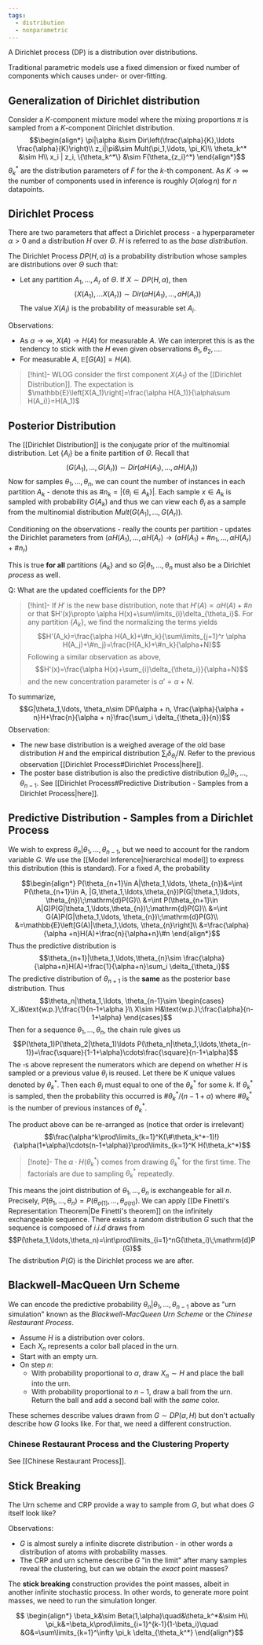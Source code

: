 ```yaml
---
tags:
  - distribution
  - nonparametric
---
```

A Dirichlet process (DP) is a distribution over distributions. 

Traditional parametric models use a fixed dimension or fixed number of components which causes under- or over-fitting. 

## Generalization of Dirichlet distribution
Consider a $K$-component mixture model where the mixing proportions $\pi$ is sampled from a $K$-component Dirichlet distribution.
$$\begin{align*}
\pi|\alpha &\sim Dir\left(\frac{\alpha}{K},\ldots \frac{\alpha}{K}\right)\\
z_i|\pi&\sim Mult(\pi_1,\ldots, \pi_K)\\
\theta_k^* &\sim H\\
x_i | z_i, \{\theta_k^*\} &\sim F(\theta_{z_i}^*)
\end{align*}$$
$\theta_k^*$ are the distribution parameters of $F$ for the $k$-th component. As $K\rightarrow\infty$ the number of components used in inference is roughly $O(\alpha \log n)$ for $n$ datapoints.

## Dirichlet Process
There are two parameters that affect a Dirichlet process - a hyperparameter $\alpha>0$ and a distribution $H$ over $\Theta$. $H$ is referred to as the *base distribution*. 

The Dirichlet Process $DP(H,\alpha)$ is a probability distribution whose samples are distributions over $\Theta$ such that:
- Let any partition $A_1,\ldots, A_r$ of $\Theta$. If $X\sim DP(H, \alpha)$, then $$(X(A_1),\ldots X(A_r)) \sim Dir(aH(A_1), \ldots, aH(A_r))$$
The value $X(A_i$) is the probability of measurable set $A_i$.

Observations:
- As $\alpha\rightarrow\infty$, $X(A)\rightarrow H(A)$ for measurable $A$. We can interpret this is as the tendency to stick with the $H$ even given observations $\theta_1,\theta_2, \ldots$.
- For measurable $A$, $\mathbb{E}\left[G(A)\right]=H(A)$. 
>[!hint]-
>WLOG consider the first component $X(A_1)$ of the [[Dirichlet Distribution]]. The expectation is $\mathbb{E}\left[X(A_1)\right]=\frac{\alpha H(A_1)}{\alpha\sum H(A_i)}=H(A_1)$
## Posterior Distribution
The [[Dirichlet Distribution]] is the conjugate prior of the multinomial distribution. Let $\{A_i\}$ be a finite partition of $\Theta$. Recall that
$$(G(A_1),\ldots, G(A_r))\sim Dir(\alpha H(A_1),\ldots, \alpha H(A_r))$$
Now for samples $\theta_1,\ldots, \theta_n$, we can count the number of instances in each partition $A_k$ - denote this as  $\#n_k=|\left\{\theta_i\in A_k\right\}|$. Each sample $x\in A_k$ is sampled with probability $G(A_k)$ and thus we can view each $\theta_i$ as a sample from the multinomial distribution $Mult(G(A_1),\ldots, G(A_r))$.

Conditioning on the observations - really the counts per partition - updates the Dirichlet parameters from $(\alpha H(A_1),\ldots, \alpha H(A_r)\rightarrow(\alpha H(A_1)+\#n_1,\ldots, \alpha H(A_r)+\#n_r)$

This is true **for all** partitions $\{A_k\}$ and so $G|\theta_1,\ldots, \theta_n$ must also be a Dirichlet *process* as well.

Q: What are the updated coefficients for the DP?
>[!hint]-
>If $H'$ is the new base distribution, note that $H'(A)\propto \alpha H(A)+\#n$ or that $H'(x)\propto \alpha H(x)+\sum\limits_{i}\delta_{\theta_i}$. For any partition $\{A_k\}$, we find the normalizing the terms yields
>$$H'(A_k)=\frac{\alpha H(A_k)+\#n_k}{\sum\limits_{j=1}^r \alpha H(A_j)+\#n_j}=\frac{H(A_k)+\#n_k}{\alpha+N}$$
>Following a similar observation as above, 
>$$H'(x)=\frac{\alpha H(x)+\sum_{i}\delta_{\theta_i}}{\alpha+N}$$
>and the new concentration parameter is $\alpha' =\alpha +N$. 
>

To summarize, 
$$G|\theta_1,\ldots, \theta_n\sim DP(\alpha + n, \frac{\alpha}{\alpha + n}H+\frac{n}{\alpha + n}\frac{\sum_i \delta_{\theta_i}}{n})$$
Observation:
- The new base distribution is a weighed average of the old base distribution $H$ and the empirical distribution $\sum_i \delta_{\theta_i}/N$. Refer to the previous observation [[Dirichlet Process#Dirichlet Process|here]].
- The poster base distribution is also the predictive distribution $\theta_n|\theta_1,\ldots, \theta_{n-1}$. See [[Dirichlet Process#Predictive Distribution - Samples from a Dirichlet Process|here]].
## Predictive Distribution - Samples from a Dirichlet Process
We wish to express $\theta_n|\theta_1,\ldots, \theta_{n-1}$, but we need to account for the random variable $G$. We use the [[Model Inference|hierarchical model]] to express this distribution (this is standard). For a fixed $A$, the probability

$$\begin{align*}
P(\theta_{n+1}\in A|\theta_1,\ldots, \theta_{n})&=\int P(\theta_{n+1}\in A, |G,\theta_1,\ldots,\theta_{n})P(G|\theta_1,\ldots, \theta_{n})\;\mathrm{d}P(G)\\
&=\int P(\theta_{n+1}\in A|G)P(G|\theta_1,\ldots,\theta_{n})\;\mathrm{d}P(G)\\
&=\int G(A)P(G|\theta_1,\ldots, \theta_{n})\;\mathrm{d}P(G)\\
&=\mathbb{E}\left[G(A)|\theta_1,\ldots, \theta_{n}\right]\\
	&=\frac{\alpha}{\alpha +n}H(A)+\frac{n}{\alpha+n}\#n
\end{align*}$$
Thus the predictive distribution is
$$\theta_{n+1}|\theta_1,\ldots,\theta_{n}\sim \frac{\alpha}{\alpha+n}H(A)+\frac{1}{\alpha+n}\sum_i \delta_{\theta_i}$$
The predictive distribution of $\theta_{n+1}$ is the **same** as the posterior base distribution. Thus 
$$\theta_n|\theta_1,\ldots, \theta_{n-1}\sim \begin{cases}
	X_i&\text{w.p.}\;\frac{1}{n-1+\alpha }\\
X\sim H&\text{w.p.}\;\frac{\alpha}{n-1+\alpha}
 \end{cases}$$
 Then for a sequence $\theta_1,\ldots, \theta_n$, the chain rule gives us
 $$P(\theta_1)P(\theta_2|\theta_1)\ldots P(\theta_n|\theta_1,\ldots,\theta_{n-1})=\frac{\square}{1-1+\alpha}\cdots\frac{\square}{n-1+\alpha}$$
 The $\square$s above represent the numerators which are depend on whether $H$ is sampled or a previous value $\theta_i$ is reused. Let there be $K$ unique values denoted by $\theta_k^*$. Then each $\theta_i$ must equal to one of the $\theta_k^*$ for some $k$. If $\theta_k^*$ is sampled, then the probability this occurred is $\# \theta_k^*/(n-1+\alpha)$ where $\#\theta_k^*$ is the number of previous instances of $\theta_k^*$. 

The product above can be re-arranged as (notice that order is irrelevant)
$$\frac{\alpha^k\prod\limits_{k=1}^K(\#\theta_k^*-1)!}{\alpha(1+\alpha)\cdots(n-1+\alpha)}\prod\limits_{k=1}^K H(\theta_k^*)$$
>[!note]-
>The $\alpha\cdot H(\theta_k^*)$ comes from drawing $\theta_k^*$ for the first time. The factorials are due to sampling $\theta_k^*$ repeatedly. 

This means the joint distribution of $\theta_1,\ldots, \theta_n$ is exchangeable for all $n$. Precisely, $P(\theta_1,\ldots,\theta_n)=P(\theta_{\sigma(1)},\ldots,\theta_{\sigma(n)})$. We can apply [[De Finetti's Representation Theorem|De Finetti's theorem]] on the infinitely exchangeable sequence. There exists a random distribution $G$ such that the sequence is composed of $i.i.d$ draws from
$$P(\theta_1,\ldots,\theta_n)=\int\prod\limits_{i=1}^nG(\theta_i)\;\mathrm{d}P(G)$$
The distribution $P(G)$ is the Dirichlet process we are after.
## Blackwell-MacQueen Urn Scheme
We can encode the predictive probability $\theta_{n}|\theta_1,\ldots,\theta_{n-1}$ above as "urn simulation" known as the *Blackwell-MacQueen Urn Scheme* or the *Chinese Restaurant Process*.

- Assume $H$ is a distribution over colors.
- Each $X_n$ represents a color ball placed in the urn.
- Start with an empty urn.
- On step $n$:
	* With probability proportional to $\alpha$, draw $X_n\sim H$ and place the ball into the urn.
	* With probability proportional to $n-1$, draw a ball from the urn. Return the ball and add a second ball with the *same* color.

These schemes describe values drawn from $G\sim DP(\alpha, H)$ but don't actually describe how $G$ looks like. For that, we need a different construction.
### Chinese Restaurant Process and the Clustering Property
See [[Chinese Restaurant Process]].
## Stick Breaking
The Urn scheme and CRP provide a way to sample from $G$, but what does $G$ itself look like?

Observations:
- $G$ is almost surely a infinite discrete distribution - in other words a distribution of atoms with probability masses. 
- The CRP and urn scheme describe $G$ "in the limit" after many samples reveal the clustering, but can we obtain the *exact* point masses?

The **stick breaking** construction provides the point masses, albeit in another infinite stochastic process. In other words, to generate more point masses, we need to run the simulation longer.

$$
\begin{align*}
\beta_k&\sim Beta(1,\alpha)\quad&\theta_k^*&\sim H\\
\pi_k&=\beta_k\prod\limits_{i=1}^{k-1}(1-\beta_i)\quad &G&=\sum\limits_{k=1}^\infty \pi_k \delta_{\theta_k^*}
\end{align*}$$



